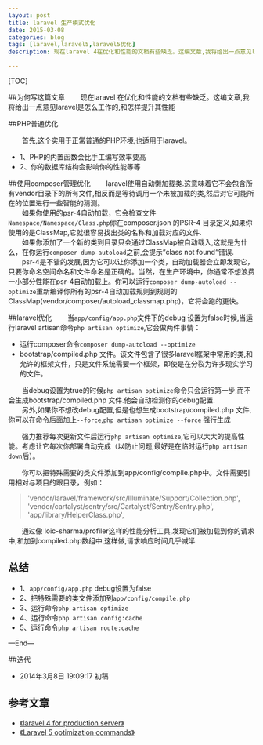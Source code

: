 ```yaml
---
layout: post
title: laravel 生产模式优化
date: 2015-03-08
categories: blog
tags: [laravel,laravel5,laravel5优化]
description: 现在laravel 4在优化和性能的文档有些缺乏。这编文章,我将给出一点意见laravel 4是怎么工作的,和怎样提升其性能。

---
```




[TOC]

##为何写这篇文章
　　现在laravel 在优化和性能的文档有些缺乏。这编文章,我将给出一点意见laravel是怎么工作的,和怎样提升其性能




##PHP普通优化

　　首先,这个实用于正常普通的PHP环境,也适用于laravel。

* 1、PHP的内置函数会比手工编写效率要高
* 2、你的数据库结构会影响你的性能等等  

##使用composer管理优化
　　laravel使用自动懒加载类.这意味着它不会包含所有vendor目录下的所有文件,相反而是等待调用一个未被加载的类,然后对它可能所在的位置进行一些智能的猜测。    
　　如果你使用的psr-4自动加载，它会检查文件`Namespace/Namespace/Class.php`你在composer.json 的PSR-4 目录定义,如果你使用的是ClassMap,它就很容易找出类的名称和加载对应的文件.  
　　如果你添加了一个新的类到目录只会通过ClassMap被自动载入,这就是为什么，在你运行`composer dump-autoload`之前,会提示“class not found“错误.  
　　psr-4是不错的发展,因为它可以让你添加一个类，自动加载器会立即发现它，只要你命名空间命名和文件命名是正确的。当然，在生产环境中，你通常不想浪费一小部分性能在psr-4自动加载上。你可以运行`composer dump-autoload --optimize`重新编译你所有的psr-4自动加载规则到规则的ClassMap(vendor/composer/autoload_classmap.php)，它将会跑的更快。  

##laravel优化
　　当`app/config/app.php`文件下的debug 设置为false时候,当运行laravel artisan命令`php artisan optimize`,它会做两件事情：

- 运行composer命令`composer dump-autoload --optimize`
- bootstrap/compiled.php 文件。该文件包含了很多laravel框架中常用的类,和允许的框架文件，只是文件系统需要一个框架，即使是在分裂为许多现实学习的文件。

　　当debug设置为true的时候`php artisan optimize`命令只会运行第一步,而不会生成bootstrap/compiled.php 文件.他会自动检测你的debug配置.  
　　另外,如果你不想改debug配置,但是也想生成bootstrap/compiled.php 文件,你可以在命令后面加上`--force`,`php artisan optimize --force` 强行生成  


　　强力推荐每次更新文件后运行`php artisan optimize`,它可以大大的提高性能。考虑让它每次你部署自动完成（以防止问题,最好是在临时运行`php artisan down`后）。  

　　你可以把特殊需要的类文件添加到app/config/compile.php中。文件需要引用相对与项目的跟目录，例如：

>'vendor/laravel/framework/src/Illuminate/Support/Collection.php',
'vendor/cartalyst/sentry/src/Cartalyst/Sentry/Sentry.php',
'app/library/HelperClass.php',


　　通过像 loic-sharma/profiler这样的性能分析工具,发现它们被加载到你的请求中,和加到compiled.php数组中,这样做,请求响应时间几乎减半


## 总结
* 1、`app/config/app.php` debug设置为false
* 2、把特殊需要的类文件添加到`app/config/compile.php`
* 3、运行命令`php artisan optimize`
* 4、运行命令`php artisan config:cache`
* 5、运行命令`php artisan route:cache`


—End—

##迭代


* 2014年3月8日 19:09:17 初稿

## 参考文章
- [《laravel 4 for production server》](https://www.lutro.me/posts/optimizing-for-production-with-laravel-4)
- [《Laravel 5 optimization commands》](http://sentinelstand.com/article/laravel-5-optimization-commands)

